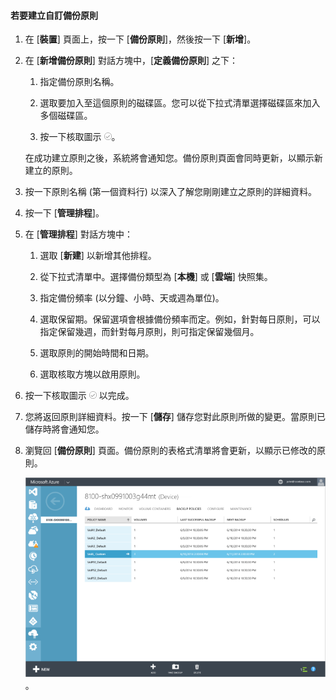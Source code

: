 
#### 若要建立自訂備份原則

1. 在 [**裝置**] 頁面上，按一下 [**備份原則**]，然後按一下 [**新增**]。

2. 在 [**新增備份原則**] 對話方塊中，[**定義備份原則**] 之下：

    1. 指定備份原則名稱。

    2. 選取要加入至這個原則的磁碟區。您可以從下拉式清單選擇磁碟區來加入多個磁碟區。

    3. 按一下核取圖示 ![核取圖示](./media/storsimple-add-backup-policy/HCS_CheckIcon-include.png)。

     在成功建立原則之後，系統將會通知您。備份原則頁面會同時更新，以顯示新建立的原則。

4. 按一下原則名稱 (第一個資料行) 以深入了解您剛剛建立之原則的詳細資料。

5. 按一下 [**管理排程**]。

6. 在 [**管理排程**] 對話方塊中：

    1. 選取 [**新建**] 以新增其他排程。

    2. 從下拉式清單中。選擇備份類型為 [**本機**] 或 [**雲端**] 快照集。

    3. 指定備份頻率 (以分鐘、小時、天或週為單位)。

    4. 選取保留期。保留選項會根據備份頻率而定。例如，針對每日原則，可以指定保留幾週，而針對每月原則，則可指定保留幾個月。
 
    5. 選取原則的開始時間和日期。

    6. 選取核取方塊以啟用原則。

7. 按一下核取圖示 ![核取圖示](./media/storsimple-add-backup-policy/HCS_CheckIcon-include.png) 以完成。

8. 您將返回原則詳細資料。按一下 [**儲存**] 儲存您對此原則所做的變更。當原則已儲存時將會通知您。

9. 瀏覽回 [**備份原則**] 頁面。備份原則的表格式清單將會更新，以顯示已修改的原則。

    ![自訂備份原則](./media/storsimple-create-custom-backup-policy/HCS_CustomBackupPolicyM-include.png)。

<!---HONumber=July15_HO4-->
